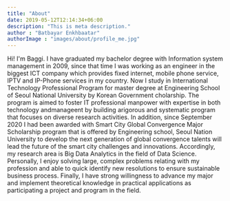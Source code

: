 ```yaml
---
title: "About"
date: 2019-05-12T12:14:34+06:00
description: "This is meta description."
author : "Batbayar Enkhbaatar"
authorImage : "images/about/profile_me.jpg"
---
```


Hi! I'm Baggi. 
I have graduated my bachelor degree with Information system management in 2009, since that time I was working as an engineer in the
biggest ICT company which provides fixed internet, mobile phone service, IPTV and IP-Phone services in my country. Now I study in
International Technology Professional Program for master degree at Engineering School of Seoul National University by Korean Government 
cholarship. The program is aimed to foster IT professional manpower with expertise in both technology andmanageent by building
arigorous and systematic program that focuses on diverse research activities. In addition, since September 2020 I had been awarded with
Smart City Global Convergence Major Scholarship program that is offered by Engineering school, Seoul Nation University to develop the
next generation of global convergence talents will lead the future of the smart city challenges and innovations. Accordingly, my
research area is Big Data Analytics in the field of Data Science. Personally, I enjoy solving large, complex problems relating with my profession and able to quick identify new resolutions to ensure sustainable business process. Finally, I have strong willingness to advance my major and implement theoretical knowledge in practical applications as participating a project and program in the field.
